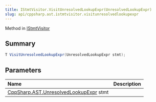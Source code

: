 ```yaml
---
title: IStmtVisitor.VisitUnresolvedLookupExpr(UnresolvedLookupExpr)
slug: api/cppsharp.ast.istmtvisitor.visitunresolvedlookupexpr
---
```

Method in [IStmtVisitor](/api/cppsharp/ast/istmtvisitor)

## Summary



```csharp
T VisitUnresolvedLookupExpr(UnresolvedLookupExpr stmt);
```

## Parameters

|Name|Description|
|:---|:---|
|[CppSharp.AST.UnresolvedLookupExpr](/api/cppsharp/ast/unresolvedlookupexpr) stmt||

